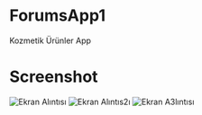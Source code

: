 # ForumsApp1
Kozmetik Ürünler App
# Screenshot
![Ekran Alıntısı](https://user-images.githubusercontent.com/47614414/166157608-811a99af-ca85-4b61-931c-699acaf685c4.PNG)
![Ekran Alıntıs2ı](https://user-images.githubusercontent.com/47614414/166157610-8c8f0710-76b7-4d4d-9ad1-64f99811677d.PNG)
![Ekran A3lıntısı](https://user-images.githubusercontent.com/47614414/166157611-502424df-3216-43c2-bb06-58ceef1a3228.PNG)
